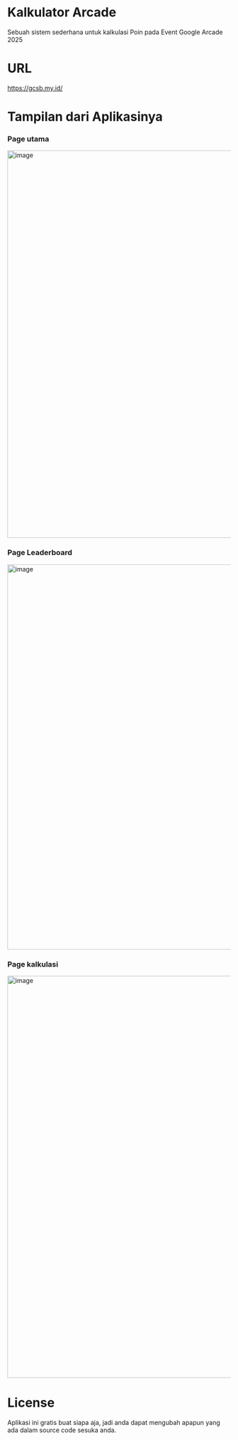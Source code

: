 # Kalkulator Arcade
Sebuah sistem sederhana untuk kalkulasi Poin pada Event Google Arcade 2025

# URL
https://gcsb.my.id/

# Tampilan dari Aplikasinya
### Page utama
<img width="1011" height="872" alt="image" src="https://github.com/user-attachments/assets/a619f2e6-47a1-4ced-99e8-298e22ffd364" />

### Page Leaderboard
<img width="1204" height="867" alt="image" src="https://github.com/user-attachments/assets/b9cd0c34-7dda-4185-a996-c44fb212da40" />

### Page kalkulasi
<img width="1254" height="905" alt="image" src="https://github.com/user-attachments/assets/31dd7eb4-6639-458f-aba8-195504b0fa60" />

# License
Aplikasi ini gratis buat siapa aja, jadi anda dapat mengubah apapun yang ada dalam source code sesuka anda.

